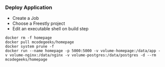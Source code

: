 ### Deploy Application
* Create a Job
* Choose a Freestly project
* Edit an executable shell on build step
```
docker rm -f homepage
docker pull mcodegeeks/homepage
docker system prune -f
docker run --name homepage -p 5000:5000 -v volume-homepage:/data/app -v volume-nginx:/data/nginx -v volume-postgres:/data/postgres -d --rm mcodegeeks/homepage
```
